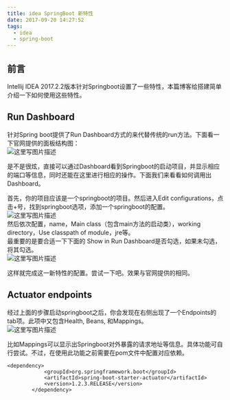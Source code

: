 ```yaml
---
title: idea SpringBoot 新特性
date: 2017-09-20 14:27:52
tags:
  - idea
  - spring-boot
---
```


前言
---

Intellij IDEA 2017.2.2版本针对Springboot设置了一些特性，本篇博客给搭建简单介绍一下如何使用这些特性。

Run Dashboard
-------------

针对Spring boot提供了Run Dashboard方式的来代替传统的run方法。下面看一下官网提供的面板结构图：  
![这里写图片描述](https://www.jetbrains.com/idea/whatsnew/img/2017.2/idea_2017_2_spring_run_dashboard.gif "")

是不是很炫，直接可以通过Dashboard看到Springboot的启动项目，并显示相应的端口等信息，同时还能在这里进行相应的操作。下面我们来看看如何调用出Dashboard。

首先，你的项目应该是一个springboot的项目。然后进入Edit configurations，点击+号，找到springboot选项，添加一个springboot的配置。  
![这里写图片描述](http://img.blog.csdn.net/20170823121157933?watermark/2/text/aHR0cDovL2Jsb2cuY3Nkbi5uZXQvd281NDEwNzU3NTQ=/font/5a6L5L2T/fontsize/400/fill/I0JBQkFCMA==/dissolve/70/gravity/SouthEast "")  
然后依次配置，name，Main class（包含main方法的启动类），working directory，Use classpath of module，jre等。  
最重要的是要合适一下下面的 Show in Run Dashboard是否勾选，如果未勾选，将其勾选。  
![这里写图片描述](http://img.blog.csdn.net/20170823121437461?watermark/2/text/aHR0cDovL2Jsb2cuY3Nkbi5uZXQvd281NDEwNzU3NTQ=/font/5a6L5L2T/fontsize/400/fill/I0JBQkFCMA==/dissolve/70/gravity/SouthEast "")

这样就完成这一新特性的配置。尝试一下吧。效果与官网提供的相同。
<!-- more -->
Actuator endpoints
------------------

经过上面的步骤启动springboot之后，你会发现在右侧出现了一个Endpoints的tab项。此项中又包含Health, Beans, 和Mappings。  
![这里写图片描述](https://www.jetbrains.com/idea/whatsnew/img/2017.2/idea_2017_2_spring_endpoints_2.png "")

比如Mappings可以显示出Springboot对外暴露的请求地址等信息。具体功能可自行尝试。不过，在使用此功能之前需要在pom文件中配置对应依赖。

```hljs xml has-numbering
<dependency>
            <groupId>org.springframework.boot</groupId>
            <artifactId>spring-boot-starter-actuator</artifactId>
            <version>1.2.3.RELEASE</version>
        </dependency>
```
